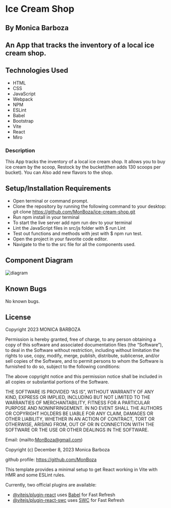 # Ice Cream Shop

## By Monica Barboza

## An App that tracks the inventory of a local ice cream shop.

## Technologies Used

* HTML
* CSS
* JavaScript
* Webpack
* NPM
* ESLint
* Babel
* Bootstrap
* Vite
* React
* Miro

### Description
This App tracks the inventory of a local ice cream shop. It allows you to buy ice cream by the scoop, Restock by the bucket(then adds 130 scoops per bucket). You can Also add new flavors to the shop.

## Setup/Installation Requirements

* Open terminal or command prompt.
* Clone the repository by running the following command to your desktop: git clone https://github.com/MonBoza/ice-cream-shop.git
* Run npm install in your terminal
* To start the live server add npm run dev to your terminal
* Lint the JavaScript files in src/js folder  with $ run Lint
* Test out functions and methods with jest with $ npm run test.
* Open the project in your favorite code editor.
* Navigate to the to the src file for all the components used.


## Component Diagram

![diagram](https://github.com/MonBoza/ice-cream-shop/assets/145809292/d69a41ae-0741-48f1-bb17-0e2ca2a952df)

## Known Bugs
No known bugs.


## License
Copyright 2023 MONICA BARBOZA

Permission is hereby granted, free of charge, to any person obtaining a copy of this software and associated documentation files (the “Software”), to deal in the Software without restriction, including without limitation the rights to use, copy, modify, merge, publish, distribute, sublicense, and/or sell copies of the Software, and to permit persons to whom the Software is furnished to do so, subject to the following conditions:

The above copyright notice and this permission notice shall be included in all copies or substantial portions of the Software.

THE SOFTWARE IS PROVIDED “AS IS”, WITHOUT WARRANTY OF ANY KIND, EXPRESS OR IMPLIED, INCLUDING BUT NOT LIMITED TO THE WARRANTIES OF MERCHANTABILITY, FITNESS FOR A PARTICULAR PURPOSE AND NONINFRINGEMENT. IN NO EVENT SHALL THE AUTHORS OR COPYRIGHT HOLDERS BE LIABLE FOR ANY CLAIM, DAMAGES OR OTHER LIABILITY, WHETHER IN AN ACTION OF CONTRACT, TORT OR OTHERWISE, ARISING FROM, OUT OF OR IN CONNECTION WITH THE SOFTWARE OR THE USE OR OTHER DEALINGS IN THE SOFTWARE.

Email: (mailto:MonBoza@gmail.com)

Copyright (c) December 8, 2023 Monica Barboza

github profile: https://github.com/MonBoza


This template provides a minimal setup to get React working in Vite with HMR and some ESLint rules.

Currently, two official plugins are available:

- [@vitejs/plugin-react](https://github.com/vitejs/vite-plugin-react/blob/main/packages/plugin-react/README.md) uses [Babel](https://babeljs.io/) for Fast Refresh
- [@vitejs/plugin-react-swc](https://github.com/vitejs/vite-plugin-react-swc) uses [SWC](https://swc.rs/) for Fast Refresh
